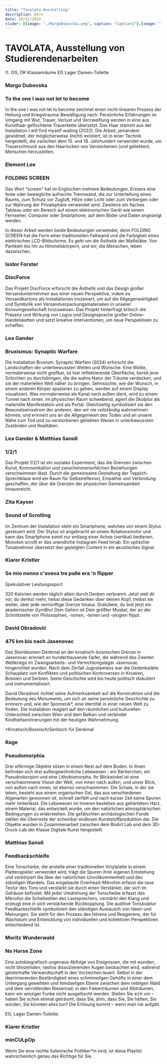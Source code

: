 ```yaml
---
title: "Tavolata Ausstellung"
description: Dere
date: 10/12/2024
slider: [{image: "./MargoDubovska.png", caption: "Caption1"},{image: "./ElementLee.jpg", caption: "Caption1"},{image: "./IsidorForster.jpg", caption: "Caption1"},{image: "./IsidorForster1.jpg", caption: "Caption1"},{ image: "./LeaGander.jpg", caption: "Caption1" },{image: "./LeaGander.jpg", caption: "Caption1"},{image: "./LeaGanderMatthiasSanoll.jpg", caption: "Caption1"},{image: "./ZitaKayser.png", caption: "Caption1"},{image: "./KiarerKristlerminCULpOp_©ANSA.jpg", caption: "Caption1"},{image: "./KiarerKristler_SMNCTPENF.png", caption: "Caption1"},{image: "./DavidObradovic.png", caption: "Caption1"},{image: "./MatthiasSanoll.png", caption: "Caption1"},{image: "./theFutileCorporation.png", caption: "Caption1"},]
---
```




# TAVOLATA, Ausstellung von Studierendenarbeiten

\1. OG, DK Klassenräume
EG Lager Damen-Toilette

### Margo Dubovska
### To the one I was not let to become

to the one I was not let to become zeichnet einen nicht-linearen Prozess der Heilung und Kriegstrauma-Bewältigung nach: Persönliche Erfahrungen im Umgang mit Wut, Trauer, Verlust und Verzweiflung werden in eine aus Kunsthaar geflochtene Trauerkette übersetzt. Das Haar stammt aus der Installation I will find myself waiting (2022). Die Arbeit, jemandem gewidmet, der möglicherweise (nicht) existiert, ist in einer Technik hergestellt, die zwischen dem 15. und 18. Jahrhundert verwendet wurde, um Trauerschmuck aus den Haarlocken von Verstorbenen (und geliebten) Menschen herzustellen.


### Element Lee
### FOLDING SCREEN

Das Wort "screen" hat im Englischen mehrere Bedeutungen. Erstens eine feste oder bewegliche aufrechte Trennwand, die zur Unterteilung eines Raums, zum Schutz vor Zugluft, Hitze oder Licht oder zum Verbergen oder zur Wahrung der Privatsphäre verwendet wird. Zweitens ein flaches Tableau oder ein Bereich auf einem elektronischen Gerät wie einem Fernseher, Computer oder Smartphone, auf dem Bilder und Daten angezeigt werden.

In dieser Arbeit werden beide Bedeutungen verwendet, denn FOLDING SCREEN hat die Form einer traditionellen Faltwand und die Farbigkeit eines elektrischen LCD-Bildschirms. Es geht um die Ästhetik der Maßstäbe. Von Partikeln bis hin zu Himmelskörpern, und wir, die Menschen, leben dazwischen.


### Isidor Forster
### DiscForce

Das Projekt DiscForce erforscht die Ästhetik und das Design großer Versandunternehmen aus einer neuen Perspektive, indem es Versandkartons als Installationen inszeniert, um auf die Allgegenwärtigkeit und Symbolik von Versandverpackungsmaterialien in unserer Konsumgesellschaft hinzuweisen. Das Projekt hinterfragt kritisch die Präsenz und Wirkung von Logos und Designsprache großer Online-Handelsketten und setzt kreative Interventionen, um neue Perspektiven zu schaffen. 


### Lea Gander
### Bruxismus: Synaptic Warfare

Die Installation Bruxism: Synaptic Warfare (2024) erforscht die Landschaften der unterbewussten Welten und Wünsche. Eine Wolke, normalerweise nicht greifbar, ist hier reflektierende Oberfläche, bereit jene Schichten zu durchdringen, die die wahre Natur der Träume verdecken, und sie der materiellen Welt näher zu bringen. Sehnsüchte, wie der Wunsch, in einem anderen Körper spazieren zu gehen, werden auf einem Display visualisiert. Was normalerweise als Kanal nach außen dient, wird zu einem Tunnel nach innen. Im physischen Raum schwebend, agiert die Skulptur als materielle Manifestation und als Portal. Gleichzeitig symbolisiert sie den Bewusstseinsstrom der anderen, den wir nie vollständig wahrnehmen können, und erinnert uns an die Allgegenwart des Todes und an unsere Nähe zum Tod und zu verstorbenen geliebten Wesen in unterbewussten Zuständen und Realitäten.


### Lea Gander & Matthias Sanoll
### 1/2/1

Das Projekt 1/2/1 ist ein soziales Experiment, das die Grenzen zwischen Kunst, Kommunikation und zwischenmenschlichen Beziehungen verschwimmen lässt. Durch die gemeinsame Gestaltung der Teppich-Sprechblase wird ein Raum für Selbstreflexion, Empathie und Verbindung geschaffen, der über die Grenzen der physischen Gemeinsamkeit hinausreicht.


### Zita Kayser
### Sound of Scrolling

Im Zentrum der Installation steht ein Smartphone, welches von einem Stylus gesteuert wird. Der Stylus ist angebracht an einem Rotationsmotor und kann das Smartphone somit nur entlang einer Achse (vertikal) bedienen. Monoton scrollt er das unendliche Instagram Feed hinab. Ein optischer Tonabnehmer übersetzt den gezeigten Content in ein akustisches Signal.


### Kiarer Kristler
### Se mio nonno c'aveva tre palle era 'n flipper
Spekulativer Leistungssport

320 Kalorien werden täglich allein durch Denken verbrannt. Jetzt stell dir vor, du denkst mehr, hebst diese Gedanken über deinen Kopf, treibst sie weiter, über jede vernünftige Grenze hinaus. Gratuliere, du bist jetzt ein akademischer GymBro! Dein Gehirn ist Dein größter Muskel, der an der Schnittstelle von Philosophien, -ismen, -ismen und -ologien flippt. 
 

### David Obradović 
### 475 km bis nach Jasenovac 
 
Das Steinblumen-Denkmal an der kroatisch-bosnischen Grenze in Jasenovac erinnert an hunderttausende Opfer, die während des Zweiten Weltkriegs im Zwangsarbeits- und Vernichtungslager Jasenovac hingerichtet wurden. Nach dem Zerfall Jugoslawiens war die Gedenkstätte Schauplatz von Konflikten und politischen Kontroversen in Kroatien, Bosnien und Serbien. Seine Geschichte wird bis heute politisch diskutiert und instrumentalisiert. 
 
David Obradović richtet seine Aufmerksamkeit auf die Konstruktion und die Bedeutung des Monuments, um sich an seine persönliche Geschichte zu erinnern und, wie der Spomenik*, eine Identität in einer neuen Welt zu finden. Die Installation reagiert auf den räumlichen und kulturellen Unterschied zwischen Wien und dem Balkan und verbindet Kindheitserinnerungen mit der heutigen Wahrnehmung.
 
*Kroatisch/Bosnisch/Serbisch für Denkmal


### Rage
### Pseudomorphia 

Drei eiförmige Objekte sitzen in einem Nest auf dem Boden. In ihnen befinden sich drei außergewöhnliche Lebewesen - ein Bärtierchen, ein Pseudoskorpion und eine Lithobiomorpha. Ihr Blickwinkel ist eine verschwommene Vision der Welt, von innen nach außen, und unser Blick, von außen nach innen, ist ebenso verschwommen. 
Die Schale, in der sie leben, besteht aus einem organischen Gel, das aus verschiedenen Algenarten gewonnen ist, schnell zerfällt und nach kurzer Zeit keine Spuren mehr hinterlässt. Die Lebewesen im Inneren bestehen aus gehärtetem Harz, einem Material, das entwickelt wurde, um den natürlichen atmosphärischen Bedingungen zu widerstehen. Die gefälschten archäologischen Funde stellen die Überreste der scheinbar endlosen Kunststoffproduktion dar. Die Objekte wurden in Zusammenarbeit zwischen dem BioArt Lab und dem 3D-Druck-Lab der Klasse Digitale Kunst hergestellt.


### Matthias Sanoll
### Feedbackschleife

Eine Tonscheibe, die anstelle einer traditionellen Vinylplatte in einem Plattenspieler verwendet wird, trägt die Spuren ihrer eigenen Entstehung und verkörpert die Idee der natürlichen Unvollkommenheit und des ständigen Wandels. Das eingebaute Overhead-Mikrofon erfasst die raue Textur des Tons und verstärkt sie durch einen Verstärker, der sich im Gehäuse befindet. Mit jeder Umdrehung der Tonscheibe erfasst das Mikrofon die Schallwellen des Lautsprechers, verstärkt den Klang und erzeugt eine in sich verstärkende Rückkopplung.
Die auditive Tonskulptur Feedbackschleife symbolisiert den ständigen Austausch von Ideen und Meinungen. Sie steht für den Prozess des Hörens und Reagierens, der für Wachstum und Entwicklung von individuellen und kollektiven Perspektiven entscheidend ist. 


### Moritz Wunderwald
### No Horse Zone

Eine autobiografisch ungenaue Abfolge von Ereignissen, die mit wunden, nicht blinzelnden, rastlos dissoziierenden Augen beobachtet wird, während geisterhafte Verwandtschaft in den Vorzeichen lauert. Selbst in der deprimierenden Beständigkeit eines schimmeligen Gehöfts in einer dem Untergang geweihten und feindseligen Ebene zwischen dem nebligen Wald und dem verrottenden Riesenrad, in den Fieberträumen und Albträumen, kann ein winziger Funke nicht ausgelöscht werden. Stellen Sie sich vor – haben Sie schon einmal geträumt, dass Sie, ähm, dass Sie, Sie hätten, Sie würden, Sie könnten alles tun? Die Erlösung kommt – wenn man nie aufgibt.


EG, Lager Damen-Toilette:
### Kiarer Kristler
### minCULpOp

Wenn Sie eine rechte italienische Politiker*in sind, ist diese Playlist wahrscheinlich genau das Richtige für Sie.



